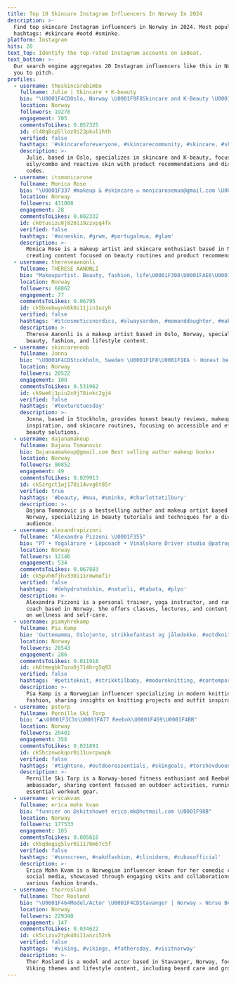 ```yaml
---
title: Top 10 Skincare Instagram Influencers In Norway In 2024
description: >-
  Find top skincare Instagram influencers in Norway in 2024. Most popular
  hashtags: #skincare #ootd #sminke.
platform: Instagram
hits: 20
text_top: Identify the top-rated Instagram accounts on inBeat.
text_bottom: >-
  Our search engine aggregates 20 Instagram influencers like this in Norway for
  you to pitch.
profiles:
  - username: theskincarebimbo
    fullname: Julie | Skincare + K-beauty
    bio: "\U0001F4CDOslo, Norway \U0001F9F8Skincare and K-Beauty \U0001F9F8Oily/combo skin, dehydrated and reactive DISCOUNT CODES&SHOPLIST"
    location: Norway
    followers: 19278
    engagement: 705
    commentsToLikes: 0.057325
    id: cl48q8cp5lloz0i23pkul1hth
    verified: false
    hashtags: '#skincareforeveryone, #skincarecommunity, #skincare, #skincarereview'
    description: >-
      Julie, based in Oslo, specializes in skincare and K-beauty, focusing on
      oily/combo and reactive skin with product recommendations and discount
      codes.
  - username: itsmonicarose
    fullname: Monica Rose
    bio: "\U0001F337 #makeup & #skincare ✉️ monicarosemua@gmail.com \U0001FA75 Tiktok: itsmonicarosee ✨ YouTube ⤵️"
    location: Norway
    followers: 431008
    engagement: 28
    commentsToLikes: 0.002332
    id: ck0tusizu8j820i19zzvpq4fx
    verified: false
    hashtags: '#acneskin, #grwm, #portugalmua, #glam'
    description: >-
      Monica Rose is a makeup artist and skincare enthusiast based in Norway,
      creating content focused on beauty routines and product recommendations.
  - username: thereseaanonli
    fullname: THERESE AANONLI
    bio: "Makeupartist. Beauty, fashion, life\U0001F308\U0001FAE6\U0001F9F4\U0001FAE7\U0001F469‍\U0001F467 Add meg på snap:thereseaanonli Oslo,Norway #makeup #beauty #fashion #skincare"
    location: Norway
    followers: 68862
    engagement: 77
    commentsToLikes: 0.06795
    id: ck5bxebwynk6k0i11jin1uzyh
    verified: false
    hashtags: '#itcosmeticsnordics, #alwaysarden, #momanddaughter, #makeup'
    description: >-
      Therese Aanonli is a makeup artist based in Oslo, Norway, specializing in
      beauty, fashion, and lifestyle content.
  - username: skincarenoob
    fullname: Jonna
    bio: "\U0001F4CDStockholm, Sweden \U0001F1F8\U0001F1EA ✨ Honest beauty reviews, makeup looks & skincare routines ✨ Collabs/PR \U0001F48C or DM"
    location: Norway
    followers: 20522
    engagement: 100
    commentsToLikes: 0.531962
    id: ck9we6j1piu2x0j78iokc2gj4
    verified: false
    hashtags: '#texturetuesday'
    description: >-
      Jonna, based in Stockholm, provides honest beauty reviews, makeup
      inspiration, and skincare routines, focusing on accessible and effective
      beauty solutions.
  - username: dajanamakeup
    fullname: Dajana Tomanovic
    bio: Dajanaamakeup@gmail.com Best selling author makeup books⬇️
    location: Norway
    followers: 90852
    engagement: 49
    commentsToLikes: 0.029913
    id: ck5zrgct1wj170i14vvg6t85r
    verified: true
    hashtags: '#beauty, #mua, #sminke, #charlottetilbury'
    description: >-
      Dajana Tomanovic is a bestselling author and makeup artist based in
      Norway, specializing in beauty tutorials and techniques for a diverse
      audience.
  - username: alexandrapizzoni
    fullname: "Alexandra Pizzoni \U0001F355"
    bio: "PT • Yogalärare • Löpcoach • Vinälskare Driver studio @patrop.se Föreläser, bloggar och håller klasser i \U0001F9D8\U0001F3FC‍♀️\U0001F3CB\U0001F3FC‍♀️\U0001F94A\U0001F3C3\U0001F3FC‍♀️ \U0001F4D6 Self Care 2019"
    location: Norway
    followers: 12146
    engagement: 534
    commentsToLikes: 0.067883
    id: ck5pvh6fjhv330i11rmwmefir
    verified: false
    hashtags: '#dehydratedskin, #naturli, #tabata, #plyo'
    description: >-
      Alexandra Pizzoni is a personal trainer, yoga instructor, and running
      coach based in Norway. She offers classes, lectures, and content focused
      on wellness and self-care.
  - username: piamyhrekamp
    fullname: Pia Kamp
    bio: 'Guttemamma, Oslojente, strikkefantast og jåledokke. #ootdknittersedition'
    location: Norway
    followers: 28543
    engagement: 286
    commentsToLikes: 0.011918
    id: ck6tmegbk7ozu0j714hrg5q93
    verified: false
    hashtags: '#petiteknit, #strikktilbaby, #modernknitting, #contemporaryknitting'
    description: >-
      Pia Kamp is a Norwegian influencer specializing in modern knitting and
      fashion, sharing insights on knitting projects and outfit inspirations.
  - username: pstorp
    fullname: Pernille Ski Torp
    bio: "⛰️\U0001F3C3‍♀️\U0001FA77 Reebok\U0001F469‍\U0001F4BB"
    location: Norway
    followers: 20401
    engagement: 358
    commentsToLikes: 0.021891
    id: ck5hcznwokqor0i11uvrpwapk
    verified: false
    hashtags: '#tightsno, #outdooressentials, #skingoals, #torshovduoen'
    description: >-
      Pernille Ski Torp is a Norway-based fitness enthusiast and Reebok
      ambassador, sharing content focused on outdoor activities, running, and
      essential workout gear.
  - username: ericakvam
    fullname: erica mohn kvam
    bio: "funnier on @skitshowet erica.mk@hotmail.com \U0001F98B"
    location: Norway
    followers: 177533
    engagement: 185
    commentsToLikes: 0.005618
    id: ck5q0egig5lvr0i1178m67c5f
    verified: false
    hashtags: '#sunscreen, #nakdfashion, #cliniderm, #cubusofficial'
    description: >-
      Erica Mohn Kvam is a Norwegian influencer known for her comedic content on
      social media, showcased through engaging skits and collaborations with
      various fashion brands.
  - username: thorrosland
    fullname: Thor Rosland
    bio: "\U0001F464Model/Actor \U0001F4CDStavanger | Norway ⚔️ Norse Bearded Viking Discount code \"THOR\" - 20% off @thebeardstruggle - OR click link:"
    location: Norway
    followers: 229340
    engagement: 147
    commentsToLikes: 0.034622
    id: ck5cizxv2tpk40i11anzi52rk
    verified: false
    hashtags: '#viking, #vikings, #fathersday, #visitnorway'
    description: >-
      Thor Rosland is a model and actor based in Stavanger, Norway, focusing on
      Viking themes and lifestyle content, including beard care and grooming.
---
```


